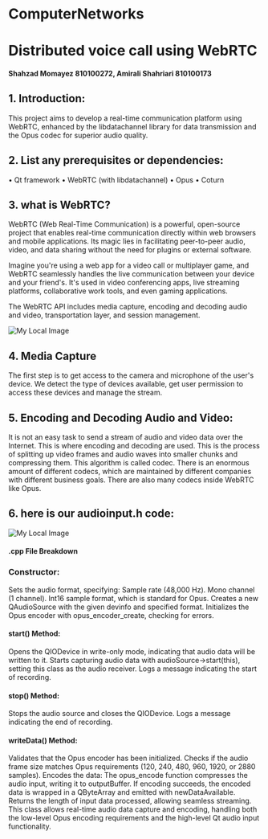 # ComputerNetworks
# Distributed voice call using WebRTC
#### Shahzad Momayez 810100272, Amirali Shahriari 810100173

## 1. Introduction:
This project aims to develop a real-time communication platform using WebRTC, enhanced by the libdatachannel library for data transmission and the Opus codec for superior audio quality.

## 2. List any prerequisites or dependencies:
• Qt framework 
• WebRTC (with libdatachannel) 
• Opus
• Coturn

## 3. what is WebRTC?
WebRTC (Web Real-Time Communication) is a powerful, open-source project that enables real-time communication directly within web browsers and mobile applications. Its magic lies in facilitating peer-to-peer audio, video, and data sharing without the need for plugins or external software.

Imagine you're using a web app for a video call or multiplayer game, and WebRTC seamlessly handles the live communication between your device and your friend's. It's used in video conferencing apps, live streaming platforms, collaborative work tools, and even gaming applications.

The WebRTC API includes media capture, encoding and decoding audio and video, transportation layer, and session management.

![My Local Image](https://path-to-your-image.com/webRTC-1.png)


## 4. Media Capture
The first step is to get access to the camera and microphone of the user's device. We detect the type of devices available, get user permission to access these devices and manage the stream.

## 5. Encoding and Decoding Audio and Video:
It is not an easy task to send a stream of audio and video data over the Internet. This is where encoding and decoding are used. This is the process of splitting up video frames and audio waves into smaller chunks and compressing them. This algorithm is called codec. There is an enormous amount of different codecs, which are maintained by different companies with different business goals. There are also many codecs inside WebRTC like Opus.

## 6. here is our audioinput.h code:
![My Local Image](https://path-to-your-image.com/audioinputH.png)

#### .cpp File Breakdown
### Constructor:

Sets the audio format, specifying:
Sample rate (48,000 Hz).
Mono channel (1 channel).
Int16 sample format, which is standard for Opus.
Creates a new QAudioSource with the given devinfo and specified format.
Initializes the Opus encoder with opus_encoder_create, checking for errors.

#### start() Method:
Opens the QIODevice in write-only mode, indicating that audio data will be written to it.
Starts capturing audio data with audioSource->start(this), setting this class as the audio receiver.
Logs a message indicating the start of recording.

#### stop() Method:
Stops the audio source and closes the QIODevice.
Logs a message indicating the end of recording.

#### writeData() Method:
Validates that the Opus encoder has been initialized.
Checks if the audio frame size matches Opus requirements (120, 240, 480, 960, 1920, or 2880 samples).
Encodes the data:
The opus_encode function compresses the audio input, writing it to outputBuffer.
If encoding succeeds, the encoded data is wrapped in a QByteArray and emitted with newDataAvailable.
Returns the length of input data processed, allowing seamless streaming.
This class allows real-time audio data capture and encoding, handling both the low-level Opus encoding requirements and the high-level Qt audio input functionality.
